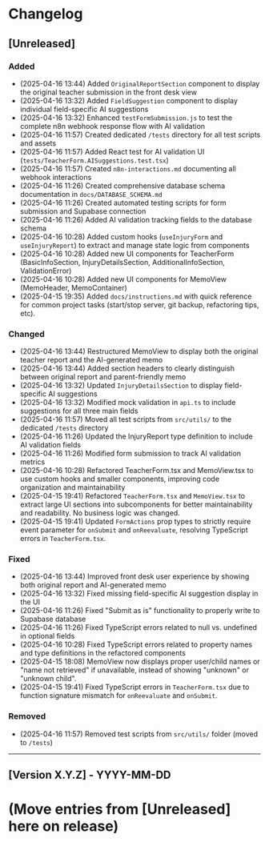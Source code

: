 <!--
Last updated: 2025-04-16 13:44 EDT
NOTE: Update this timestamp whenever the document is updated.
-->

# Changelog

## [Unreleased]

### Added
- (2025-04-16 13:44) Added `OriginalReportSection` component to display the original teacher submission in the front desk view
- (2025-04-16 13:32) Added `FieldSuggestion` component to display individual field-specific AI suggestions
- (2025-04-16 13:32) Enhanced `testFormSubmission.js` to test the complete n8n webhook response flow with AI validation
- (2025-04-16 11:57) Created dedicated `/tests` directory for all test scripts and assets
- (2025-04-16 11:57) Added React test for AI validation UI (`tests/TeacherForm.AISuggestions.test.tsx`)
- (2025-04-16 11:57) Created `n8n-interactions.md` documenting all webhook interactions
- (2025-04-16 11:26) Created comprehensive database schema documentation in `docs/DATABASE_SCHEMA.md`
- (2025-04-16 11:26) Created automated testing scripts for form submission and Supabase connection
- (2025-04-16 11:26) Added AI validation tracking fields to the database schema
- (2025-04-16 10:28) Added custom hooks (`useInjuryForm` and `useInjuryReport`) to extract and manage state logic from components
- (2025-04-16 10:28) Added new UI components for TeacherForm (BasicInfoSection, InjuryDetailsSection, AdditionalInfoSection, ValidationError)
- (2025-04-16 10:28) Added new UI components for MemoView (MemoHeader, MemoContainer)
- (2025-04-15 19:35) Added `docs/instructions.md` with quick reference for common project tasks (start/stop server, git backup, refactoring tips, etc).

### Changed
- (2025-04-16 13:44) Restructured MemoView to display both the original teacher report and the AI-generated memo
- (2025-04-16 13:44) Added section headers to clearly distinguish between original report and parent-friendly memo
- (2025-04-16 13:32) Updated `InjuryDetailsSection` to display field-specific AI suggestions
- (2025-04-16 13:32) Modified mock validation in `api.ts` to include suggestions for all three main fields
- (2025-04-16 11:57) Moved all test scripts from `src/utils/` to the dedicated `/tests` directory
- (2025-04-16 11:26) Updated the InjuryReport type definition to include AI validation fields
- (2025-04-16 11:26) Modified form submission to track AI validation metrics
- (2025-04-16 10:28) Refactored TeacherForm.tsx and MemoView.tsx to use custom hooks and smaller components, improving code organization and maintainability
- (2025-04-15 19:41) Refactored `TeacherForm.tsx` and `MemoView.tsx` to extract large UI sections into subcomponents for better maintainability and readability. No business logic was changed.
- (2025-04-15 19:41) Updated `FormActions` prop types to strictly require event parameter for `onSubmit` and `onReevaluate`, resolving TypeScript errors in `TeacherForm.tsx`.

### Fixed
- (2025-04-16 13:44) Improved front desk user experience by showing both original report and AI-generated memo
- (2025-04-16 13:32) Fixed missing field-specific AI suggestion display in the UI
- (2025-04-16 11:26) Fixed "Submit as is" functionality to properly write to Supabase database
- (2025-04-16 11:26) Fixed TypeScript errors related to null vs. undefined in optional fields
- (2025-04-16 10:28) Fixed TypeScript errors related to property names and type definitions in the refactored components
- (2025-04-15 18:08) MemoView now displays proper user/child names or "name not retrieved" if unavailable, instead of showing "unknown" or "unknown child".
- (2025-04-15 19:41) Fixed TypeScript errors in `TeacherForm.tsx` due to function signature mismatch for `onReevaluate` and `onSubmit`.

### Removed
- (2025-04-16 11:57) Removed test scripts from `src/utils/` folder (moved to `/tests`)

---

## [Version X.Y.Z] - YYYY-MM-DD

# (Move entries from [Unreleased] here on release)
